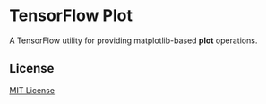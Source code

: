 TensorFlow Plot
===============

A TensorFlow utility for providing matplotlib-based **plot** operations.


License
-------

[MIT License](LICENSE)
